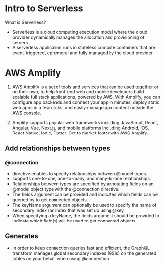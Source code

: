 # Intro to Serverless
What is Serverless?

- Serverless is a cloud computing execution model where the cloud provider dynamically manages the allocation and provisioning of servers.
- A serverless application runs in stateless compute containers that are event-triggered, ephemeral and fully managed by the cloud provider.

# AWS Amplify
1. AWS Amplify is a set of tools and services that can be used together or on their own, to help front-end web and mobile developers build scalable full stack applications, powered by AWS. With Amplify, you can configure app backends and connect your app in minutes, deploy static web apps in a few clicks, and easily manage app content outside the AWS console.

2. Amplify supports popular web frameworks including JavaScript, React, Angular, Vue, Next.js, and mobile platforms including Android, iOS, React Native, Ionic, Flutter. Get to market faster with AWS Amplify.


## Add relationships between types
###  @connection 
- directive enables to specify relationships between @model types.
-  supports one-to-one, one-to-many, and many-to-one relationships.
- Relationships between types are specified by annotating fields on an @model object type with the @connection directive.
- The fields argument can be provided and indicates which fields can be queried by to get connected objects.
- The keyName argument can optionally be used to specify the name of secondary index (an index that was set up using @key
- When specifying a keyName, the fields argument should be provided to indicate which field(s) will be used to get connected objects.


## Generates
- In order to keep connection queries fast and efficient, the GraphQL transform manages global secondary indexes (GSIs) on the generated tables on your behalf when using @connection

